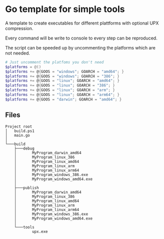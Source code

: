 #  Go template for simple tools

A template to create executables for different plattforms with optional UPX compression.

Every command will be write to console to every step can be reproduced.

The script can be speeded up by uncommenting the platforms which are not needed.

```powershell
# Just uncomment the platfoms you don't need
$platforms = @()
$platforms += @{GOOS = "windows"; GOARCH = "amd64"; }
$platforms += @{GOOS = "windows"; GOARCH = "386"; }
$platforms += @{GOOS = "linux"; GOARCH = "amd64"; }
$platforms += @{GOOS = "linux"; GOARCH = "386"; }
$platforms += @{GOOS = "linux"; GOARCH = "arm"; }
$platforms += @{GOOS = "linux"; GOARCH = "arm64"; }
$platforms += @{GOOS = "darwin"; GOARCH = "amd64"; }
```

## Files

```plain
Project root
│   build.ps1
│   main.go
│
└───build
    ├───debug
    │       MyProgram_darwin_amd64
    │       MyProgram_linux_386
    │       MyProgram_linux_amd64
    │       MyProgram_linux_arm
    │       MyProgram_linux_arm64
    │       MyProgram_windows_386.exe
    │       MyProgram_windows_amd64.exe
    │
    ├───publish
    │       MyProgram_darwin_amd64
    │       MyProgram_linux_386
    │       MyProgram_linux_amd64
    │       MyProgram_linux_arm
    │       MyProgram_linux_arm64
    │       MyProgram_windows_386.exe
    │       MyProgram_windows_amd64.exe
    │
    └───tools
            upx.exe
```
